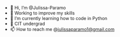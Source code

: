 - 👋 Hi, I’m @Julissa-Paramo
- 👀 Working to improve my skills
- 🌱 I’m currently learning how to code in Python
- 💞️ CIT undergrad
- 📫 How to reach me @julissaparamo1@gmail.com

<!---
Julissa-Paramo/Julissa-Paramo is a ✨ special ✨ repository because its `README.md` (this file) appears on your GitHub profile.
You can click the Preview link to take a look at your changes.
--->
